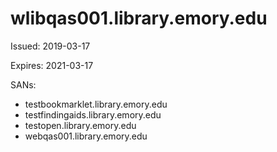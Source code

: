# wlibqas001.library.emory.edu

Issued: 2019-03-17

Expires: 2021-03-17

SANs:
- testbookmarklet.library.emory.edu
- testfindingaids.library.emory.edu
- testopen.library.emory.edu
- webqas001.library.emory.edu

